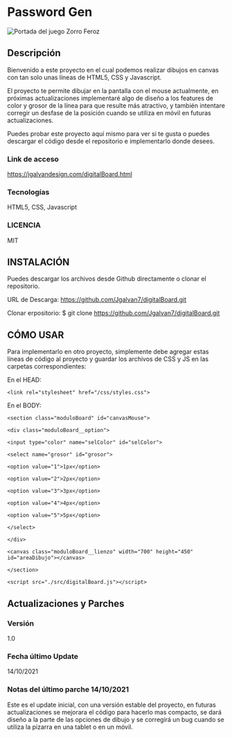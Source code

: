 # Password Gen
![Portada del juego Zorro Feroz](https://jgalvandesign.com/assets/images/project__digitalBoard.jpg)
## Descripción
Bienvenido a este proyecto en el cual podemos realizar dibujos en canvas con tan solo unas líneas de HTML5, CSS y Javascript.

El proyecto te permite dibujar en la pantalla con el mouse actualmente, en próximas actualizaciones implementaré algo de diseño a los features de color y grosor de la línea para que resulte más atractivo, y también intentare corregir un desfase de la posición cuando se utiliza en móvil en futuras actualizaciones.

Puedes probar este proyecto aquí mismo para ver si te gusta o puedes descargar el código desde el repositorio e implementarlo donde desees.


### Link de acceso
https://jgalvandesign.com/digitalBoard.html


### Tecnologías
HTML5, CSS, Javascript


### LICENCIA
MIT


## INSTALACIÓN
Puedes descargar los archivos desde Github directamente o clonar el repositorio.

URL de Descarga: https://github.com/Jgalvan7/digitalBoard.git

Clonar erpositorio: $ git clone https://github.com/Jgalvan7/digitalBoard.git


## CÓMO USAR
Para implementarlo en otro proyecto, simplemente debe agregar estas líneas de código al proyecto y guardar los archivos de CSS y JS en las carpetas correspondientes:


En el HEAD:

``<link rel="stylesheet" href="/css/styles.css">``

En el BODY:

``<section class="moduloBoard" id="canvasMouse">``

``<div class="moduloBoard__option">``

``<input type="color" name="selColor" id="selColor">``

``<select name="grosor" id="grosor">``

``<option value="1">1px</option>``

``<option value="2">2px</option>``

``<option value="3">3px</option>``

``<option value="4">4px</option>``

``<option value="5">5px</option>``

``</select>``

``</div>``

``<canvas class="moduloBoard__lienzo" width="700" height="450" id="areaDibujo"></canvas>``

``</section>``

``<script src="./src/digitalBoard.js"></script>``


## Actualizaciones y Parches
### Versión
1.0


### Fecha último Update
14/10/2021


### Notas del último parche 14/10/2021
Este es el update inicial, con una versión estable del proyecto, en futuras actualizaciones se mejorara el código para hacerlo mas compacto, se dará diseño a la parte de las opciones de dibujo y se corregirá un bug cuando se utiliza la pizarra en una tablet o en un móvil.
